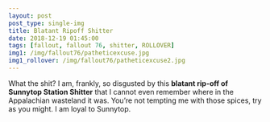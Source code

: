 ```yaml
---
layout: post
post_type: single-img
title: Blatant Ripoff Shitter
date: 2018-12-19 01:45:00
tags: [fallout, fallout 76, shitter, ROLLOVER]
img1: /img/fallout76/patheticexcuse.jpg
img1_rollover: /img/fallout76/patheticexcuse2.jpg
---
```

What the shit? I am, frankly, so disgusted by this **blatant rip-off of Sunnytop Station Shitter** that I cannot even remember where in the Appalachian wasteland it was. You’re not tempting me with those spices, try as you might. I am loyal to Sunnytop.
